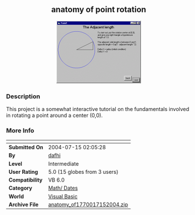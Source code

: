 ﻿<div align="center">

## anatomy of point rotation

<img src="PIC200471550124379.gif">
</div>

### Description

This project is a somewhat interactive tutorial on the fundamentals involved in rotating a point around a center (0,0).
 
### More Info
 


<span>             |<span>
---                |---
**Submitted On**   |2004-07-15 02:05:28
**By**             |[dafhi](https://github.com/Planet-Source-Code/PSCIndex/blob/master/ByAuthor/dafhi.md)
**Level**          |Intermediate
**User Rating**    |5.0 (15 globes from 3 users)
**Compatibility**  |VB 6\.0
**Category**       |[Math/ Dates](https://github.com/Planet-Source-Code/PSCIndex/blob/master/ByCategory/math-dates__1-37.md)
**World**          |[Visual Basic](https://github.com/Planet-Source-Code/PSCIndex/blob/master/ByWorld/visual-basic.md)
**Archive File**   |[anatomy\_of1770017152004\.zip](https://github.com/Planet-Source-Code/dafhi-anatomy-of-point-rotation__1-54959/archive/master.zip)








